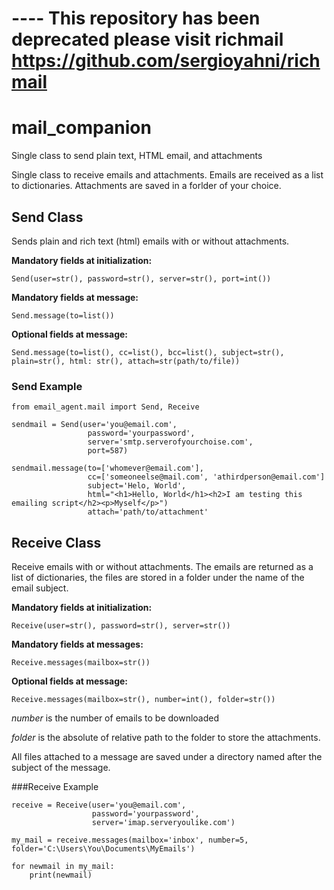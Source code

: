 
# ---- This repository has been deprecated please visit richmail https://github.com/sergioyahni/richmail 
# mail_companion
Single class to send plain text, HTML email, and attachments

Single class to receive emails and attachments. Emails are received as a list to dictionaries. Attachments are saved
in a forlder of your choice.

## Send Class
Sends plain and rich text (html) emails with or without attachments.

**Mandatory fields at initialization:** 
```
Send(user=str(), password=str(), server=str(), port=int())
```

**Mandatory fields at message:** 
```
Send.message(to=list())
```

**Optional fields at message:**
```
Send.message(to=list(), cc=list(), bcc=list(), subject=str(), plain=str(), html: str(), attach=str(path/to/file))
```
### Send Example
```
from email_agent.mail import Send, Receive

sendmail = Send(user='you@email.com',
                 password='yourpassword',
                 server='smtp.serverofyourchoise.com',
                 port=587)

sendmail.message(to=['whomever@email.com'],
                 cc=['someoneelse@mail.com', 'athirdperson@email.com']
                 subject='Helo, World',
                 html="<h1>Hello, World</h1><h2>I am testing this emailing script</h2><p>Myself</p>")
                 attach='path/to/attachment'
```

## Receive Class
Receive emails  with or without attachments. The emails are returned as a list of dictionaries,
the files are stored in a folder under the name of the email subject.

**Mandatory fields at initialization:** 
```
Receive(user=str(), password=str(), server=str())

```
**Mandatory fields at messages:**
```
Receive.messages(mailbox=str())
```

**Optional fields at message:**
```
Receive.messages(mailbox=str(), number=int(), folder=str())
```
*number* is the number of emails to be downloaded

*folder* is the absolute of relative path to the folder to store the attachments.

All files attached to a message are saved under a directory named after the subject of the message.

###Receive Example
```
receive = Receive(user='you@email.com',
                  password='yourpassword',
                  server='imap.serveryoulike.com')

my_mail = receive.messages(mailbox='inbox', number=5, folder='C:\Users\You\Documents\MyEmails')

for newmail in my_mail:
    print(newmail)
```
